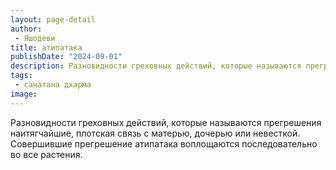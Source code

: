 ```yaml
---
layout: page-detail
author:
 - Яшодеви
title: атипатака
publishDate: "2024-09-01"
description: Разновидности греховных действий, которые называются прегрешения наитягчайшие, плотская связь с матерью, дочерью или невесткой. Совершившие прегрешение атипатака воплощаются последовательно во все растения.
tags:
 - санатана дхарма
image: 
---
```


Разновидности греховных действий, которые называются прегрешения наитягчайшие, плотская связь с матерью, дочерью или невесткой. Совершившие прегрешение атипатака воплощаются последовательно во все растения.


